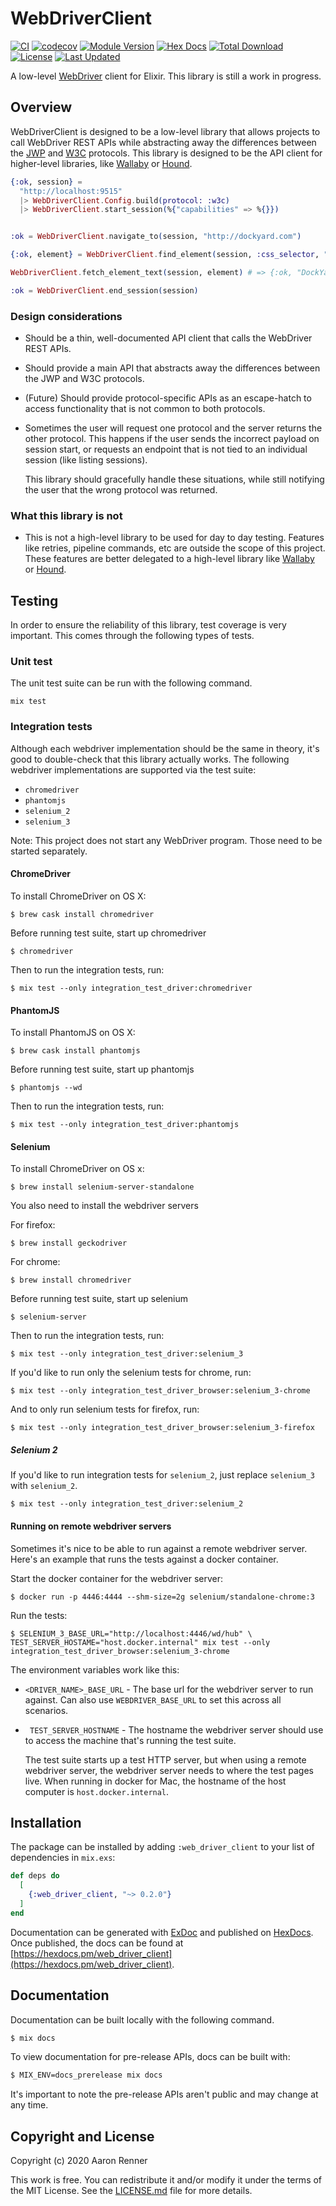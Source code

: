 # WebDriverClient

[![CI](https://github.com/elixir-wallaby/web_driver_client/actions/workflows/test.yml/badge.svg)](https://github.com/elixir-wallaby/web_driver_client/actions/workflows/test.yml)
[![codecov](https://codecov.io/gh/elixir-wallaby/web_driver_client/branch/master/graph/badge.svg)](https://codecov.io/gh/elixir-wallaby/web_driver_client)
[![Module Version](https://img.shields.io/hexpm/v/web_driver_client.svg)](https://hex.pm/packages/web_driver_client)
[![Hex Docs](https://img.shields.io/badge/hex-docs-lightgreen.svg)](https://hexdocs.pm/web_driver_client/)
[![Total Download](https://img.shields.io/hexpm/dt/web_driver_client.svg)](https://hex.pm/packages/web_driver_client)
[![License](https://img.shields.io/hexpm/l/web_driver_client.svg)](https://github.com/elixir-wallaby/web_driver_client/blob/master/LICENSE.md)
[![Last Updated](https://img.shields.io/github/last-commit/elixir-wallaby/web_driver_client.svg)](https://github.com/elixir-wallaby/web_driver_client/commits/master)



A low-level [WebDriver] client for Elixir. This library is still a work in progress.

## Overview

WebDriverClient is designed to be a low-level library that allows projects to call WebDriver
REST APIs while abstracting away the differences between the [JWP] and [W3C] protocols. This
library is designed to be the API client for higher-level libraries, like [Wallaby] or [Hound].

```elixir
{:ok, session} =
  "http://localhost:9515"
  |> WebDriverClient.Config.build(protocol: :w3c)
  |> WebDriverClient.start_session(%{"capabilities" => %{}})


:ok = WebDriverClient.navigate_to(session, "http://dockyard.com")

{:ok, element} = WebDriverClient.find_element(session, :css_selector, ".site-nav__logo__link")

WebDriverClient.fetch_element_text(session, element) # => {:ok, "DockYard Home"}

:ok = WebDriverClient.end_session(session)
```

### Design considerations
* Should be a thin, well-documented API client that calls the WebDriver REST APIs.
* Should provide a main API that abstracts away the differences between the JWP and W3C
  protocols.
* (Future) Should provide protocol-specific APIs as an escape-hatch to access functionality
  that is not common to both protocols.
* Sometimes the user will request one protocol and the server returns the other protocol. This
  happens if the user sends the incorrect payload on session start, or requests an
  endpoint that is not tied to an individual session (like listing sessions).

  This library should gracefully handle these situations, while still notifying the user
  that the wrong protocol was returned.

### What this library is not
* This is not a high-level library to be used for day to day
  testing. Features like retries, pipeline commands, etc
  are outside the scope of this project. These features are better
  delegated to a high-level library like [Wallaby] or [Hound].



## Testing

In order to ensure the reliability of this library, test coverage is very
important. This comes through the following types of tests.

### Unit test

The unit test suite can be run with the following command.

```
mix test
```

### Integration tests

Although each webdriver implementation should be the same in theory, it's good to double-check that this library actually works. The following webdriver implementations are supported via the test suite:

* `chromedriver`
* `phantomjs`
* `selenium_2`
* `selenium_3`

Note: This project does not start any WebDriver program. Those need to be started separately.

#### ChromeDriver

To install ChromeDriver on OS X:

```
$ brew cask install chromedriver
```

Before running test suite, start up chromedriver

```
$ chromedriver
```

Then to run the integration tests, run:

```
$ mix test --only integration_test_driver:chromedriver
```

#### PhantomJS

To install PhantomJS on OS X:

```
$ brew cask install phantomjs
```

Before running test suite, start up phantomjs

```
$ phantomjs --wd
```

Then to run the integration tests, run:

```
$ mix test --only integration_test_driver:phantomjs
```

#### Selenium

To install ChromeDriver on OS x:

```
$ brew install selenium-server-standalone
```

You also need to install the webdriver servers

For firefox:
```
$ brew install geckodriver
```

For chrome:
```
$ brew install chromedriver
```

Before running test suite, start up selenium

```
$ selenium-server
```

Then to run the integration tests, run:

```
$ mix test --only integration_test_driver:selenium_3
```

If you'd like to run only the selenium tests for chrome, run:

```
$ mix test --only integration_test_driver_browser:selenium_3-chrome
```

And to only run selenium tests for firefox, run:

```
$ mix test --only integration_test_driver_browser:selenium_3-firefox
```

##### Selenium 2
If you'd like to run integration tests for `selenium_2`, just replace `selenium_3` with
`selenium_2`.

```
$ mix test --only integration_test_driver:selenium_2
```

#### Running on remote webdriver servers

Sometimes it's nice to be able to run against a remote webdriver server.
Here's an example that runs the tests against a docker container.

Start the docker container for the webdriver server:

```
$ docker run -p 4446:4444 --shm-size=2g selenium/standalone-chrome:3
```

Run the tests:

```
$ SELENIUM_3_BASE_URL="http://localhost:4446/wd/hub" \
TEST_SERVER_HOSTAME="host.docker.internal" mix test --only integration_test_driver_browser:selenium_3-chrome
```

The environment variables work like this:

   * `<DRIVER_NAME>_BASE_URL` - The base url for the webdriver server to run
       against. Can also use `WEBDRIVER_BASE_URL` to set this across all scenarios.
   * ` TEST_SERVER_HOSTNAME` - The hostname the webdriver server should use to access
      the machine that's running the test suite.

        The test suite starts up a test HTTP server, but when using a remote webdriver
        server, the webdriver server needs to where the test pages live. When running in
        docker for Mac, the hostname of the host computer is `host.docker.internal`.



## Installation

The package can be installed by adding `:web_driver_client` to your list of
dependencies in `mix.exs`:

```elixir
def deps do
  [
    {:web_driver_client, "~> 0.2.0"}
  ]
end
```

Documentation can be generated with [ExDoc](https://github.com/elixir-lang/ex_doc)
and published on [HexDocs](https://hexdocs.pm). Once published, the docs can
be found at [https://hexdocs.pm/web_driver_client](https://hexdocs.pm/web_driver_client).

## Documentation

Documentation can be built locally with the following command.

```sh
$ mix docs
```

To view documentation for pre-release APIs, docs can be built
with:

```sh
$ MIX_ENV=docs_prerelease mix docs
```

It's important to note the pre-release APIs aren't public and
may change at any time.

[WebDriver]: https://w3c.github.io/webdriver/
[JWP]: https://github.com/SeleniumHQ/selenium/wiki/JsonWireProtocol
[W3C]: https://w3c.github.io/webdriver/
[Wallaby]: https://github.com/elixir-wallaby/wallaby
[Hound]: https://github.com/HashNuke/hound

## Copyright and License

Copyright (c) 2020 Aaron Renner

This work is free. You can redistribute it and/or modify it under the
terms of the MIT License. See the [LICENSE.md](./LICENSE.md) file for more details.
